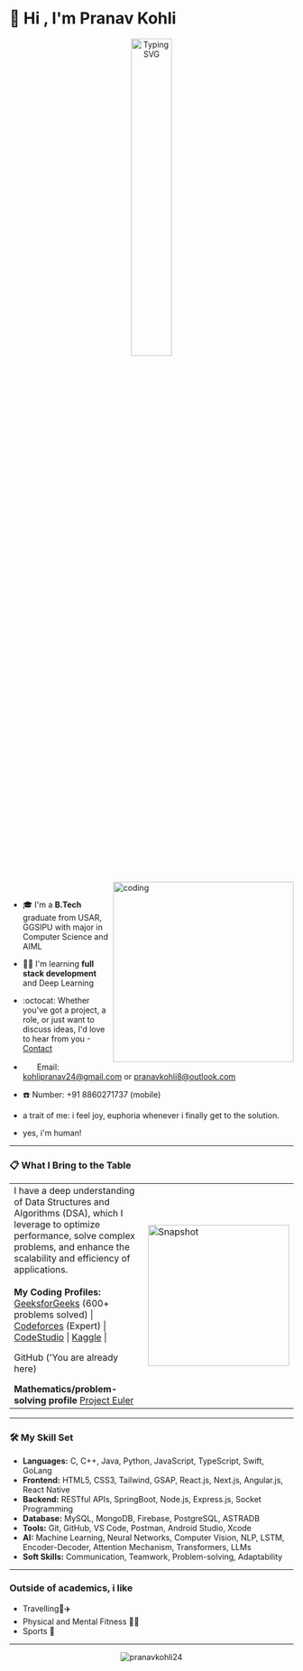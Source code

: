 <!-- GitHub Profile README -->
<h1> 👋 Hi , I'm Pranav Kohli</h1>
<p align="center">
  <img src="https://readme-typing-svg.demolab.com?font=Fira+Code&duration=3000&pause=1000&center=true&vCenter=true&width=435&lines=Full+Stack+Developer;Grinding+DSA"     alt="Typing SVG" width="38%"/>
</p>



<img align="right" alt="coding" width="320"  src="https://github.com/PranavKohli24/PranavKohli24/blob/main/demovideo.gif">

<p align="left"> ‎ </p>

- 🎓  I'm a **B.Tech** graduate from USAR, GGSIPU with major in Computer Science and AIML
 
- ✍🏻 I'm learning **full stack development** and Deep Learning
- :octocat: Whether you've got a project, a role, or just want to discuss ideas, I'd love to hear from you -[Contact](https://www.linkedin.com/in/pranav-kohli-987aa5226/)
 
- <img src="https://img.icons8.com/ios/30/B6BCC2/new-post.png" width="21" height="16"/>   Email: kohlipranav24@gmail.com or pranavkohli8@outlook.com


- ☎️ Number: +91 8860271737 (mobile)
- a trait of me: i feel joy, euphoria whenever i finally get to the solution.
- yes, i'm human!

   

---

###  📋 What I Bring to the Table

<table>
  <tr>
    <td width="70%">
      I have a deep understanding of Data Structures and Algorithms (DSA), which I leverage to optimize performance, solve complex problems, and enhance the scalability and efficiency of applications.
      <br /><br />
      <strong>My Coding Profiles:</strong><br />
      <a href="https://www.geeksforgeeks.org/user/pranavkohli/" target="_blank">GeeksforGeeks</a> (600+ problems solved) | 
      <a href="https://codeforces.com/profile/pranavkohli_" target="_blank">Codeforces</a> (Expert) | 
      <a href="https://codestudio-infra.codingninjas.com/studio/profile/97a7e3e3-49ff-49a8-b6a6-bb7b2c9aa795" target="_blank">CodeStudio</a> | 
      <a href="https://www.kaggle.com/pranavkohli2410" target="_blank">Kaggle</a> |
      <p> GitHub ('You are already here)</p>
      <strong>Mathematics/problem-solving profile</strong>
      <a href="https://projecteuler.net/profile/pranavkohli.png">Project Euler</a>
    </td>
    <td width="20%">
      <img src="https://github.com/pranavkohli08/assets/raw/main/Screenshot%202025-09-01%20203251.png" alt="Snapshot" width="250" height="250" />
    </td>
  </tr>
</table>


---

### 🛠️ My Skill Set

- **Languages:** C, C++, Java, Python, JavaScript, TypeScript, Swift, GoLang  
- **Frontend:** HTML5, CSS3, Tailwind, GSAP, React.js, Next.js, Angular.js, React Native  
- **Backend:** RESTful APIs, SpringBoot, Node.js, Express.js, Socket Programming 
- **Database:** MySQL, MongoDB, Firebase, PostgreSQL, ASTRADB  
- **Tools:** Git, GitHub, VS Code, Postman, Android Studio, Xcode  
- **AI:** Machine Learning, Neural Networks, Computer Vision, NLP, LSTM, Encoder-Decoder, Attention Mechanism, Transformers, LLMs
- **Soft Skills:** Communication, Teamwork, Problem-solving, Adaptability


---

### Outside of academics, i like

- Travelling🚅✈️
- Physical and Mental Fitness 💪🏼
- Sports 🏏

---

<p align="center">
 <img src="https://komarev.com/ghpvc/?username=PranavKohli24&color=87CEEB&style=flat" alt="pranavkohli24" />

</p>
